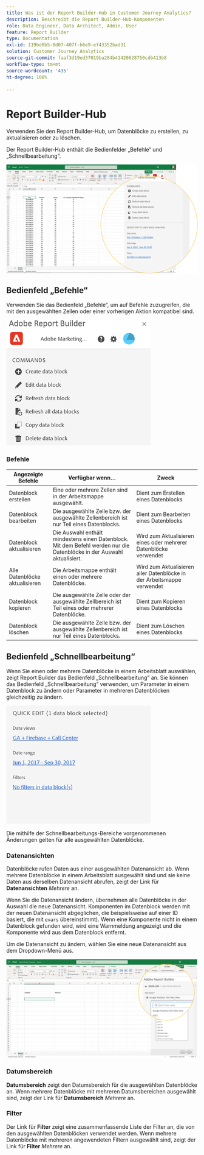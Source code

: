 ```yaml
---
title: Was ist der Report Builder-Hub in Customer Journey Analytics?
description: Beschreibt die Report Builder-Hub-Komponenten
role: Data Engineer, Data Architect, Admin, User
feature: Report Builder
type: Documentation
exl-id: 119bd0b5-0d07-407f-b6e9-ef43352bad31
solution: Customer Journey Analytics
source-git-commit: faaf3d19ed37019ba284b41420628750cdb413b8
workflow-type: tm+mt
source-wordcount: '435'
ht-degree: 100%

---
```


# Report Builder-Hub

Verwenden Sie den Report Builder-Hub, um Datenblöcke zu erstellen, zu aktualisieren oder zu löschen.

Der Report Builder-Hub enthält die Bedienfelder „Befehle“ und „Schnellbearbeitung“.

![](./assets/image13.png)

## Bedienfeld „Befehle“

Verwenden Sie das Bedienfeld „Befehle“, um auf Befehle zuzugreifen, die mit den ausgewählten Zellen oder einer vorherigen Aktion kompatibel sind.

![](./assets/hub1.png)

### Befehle

| Angezeigte Befehle | Verfügbar wenn… | Zweck |
|------|------------------|--------|
| Datenblock erstellen | Eine oder mehrere Zellen sind in der Arbeitsmappe ausgewählt. | Dient zum Erstellen eines Datenblocks |
| Datenblock bearbeiten | Die ausgewählte Zelle bzw. der ausgewählte Zellenbereich ist nur Teil eines Datenblocks. | Dient zum Bearbeiten eines Datenblocks |
| Datenblock aktualisieren | Die Auswahl enthält mindestens einen Datenblock. Mit dem Befehl werden nur die Datenblöcke in der Auswahl aktualisiert. | Wird zum Aktualisieren eines oder mehrerer Datenblöcke verwendet |
| Alle Datenblöcke aktualisieren | Die Arbeitsmappe enthält einen oder mehrere Datenblöcke. | Wird zum Aktualisieren aller Datenblöcke in der Arbeitsmappe verwendet |
| Datenblock kopieren | Die ausgewählte Zelle oder der ausgewählte Zellbereich ist Teil eines oder mehrerer Datenblöcke. | Dient zum Kopieren eines Datenblocks |
| Datenblock löschen | Die ausgewählte Zelle bzw. der ausgewählte Zellenbereich ist nur Teil eines Datenblocks. | Dient zum Löschen eines Datenblocks |

## Bedienfeld „Schnellbearbeitung“

Wenn Sie einen oder mehrere Datenblöcke in einem Arbeitsblatt auswählen, zeigt Report Builder das Bedienfeld „Schnellbearbeitung“ an. Sie können das Bedienfeld „Schnellbearbeitung“ verwenden, um Parameter in einem Datenblock zu ändern oder Parameter in mehreren Datenblöcken gleichzeitig zu ändern.

![](./assets/hub2.png)

Die mithilfe der Schnellbearbeitungs-Bereiche vorgenommenen Änderungen gelten für alle ausgewählten Datenblöcke.

### Datenansichten

Datenblöcke rufen Daten aus einer ausgewählten Datenansicht ab. Wenn mehrere Datenblöcke in einem Arbeitsblatt ausgewählt sind und sie keine Daten aus derselben Datenansicht abrufen, zeigt der Link für **Datenansichten** *Mehrere* an.

Wenn Sie die Datenansicht ändern, übernehmen alle Datenblöcke in der Auswahl die neue Datenansicht. Komponenten im Datenblock werden mit der neuen Datenansicht abgeglichen, die beispielsweise auf einer ID basiert, die mit ```evars``` übereinstimmt). Wenn eine Komponente nicht in einem Datenblock gefunden wird, wird eine Warnmeldung angezeigt und die Komponente wird aus dem Datenblock entfernt.

Um die Datenansicht zu ändern, wählen Sie eine neue Datenansicht aus dem Dropdown-Menü aus.

![](./assets/image16.png)

### Datumsbereich

**Datumsbereich** zeigt den Datumsbereich für die ausgewählten Datenblöcke an. Wenn mehrere Datenblöcke mit mehreren Datumsbereichen ausgewählt sind, zeigt der Link für **Datumsbereich** *Mehrere* an.

### Filter

Der Link für **Filter** zeigt eine zusammenfassende Liste der Filter an, die von den ausgewählten Datenblöcken verwendet werden. Wenn mehrere Datenblöcke mit mehreren angewendeten Filtern ausgewählt sind, zeigt der Link für **Filter** *Mehrere* an.
